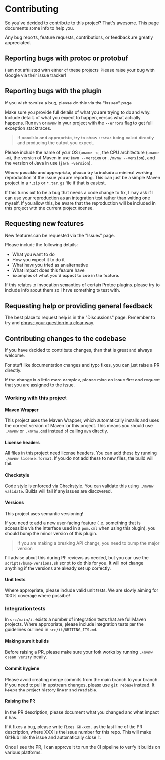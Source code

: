 # Contributing

So you've decided to contribute to this project? That's awesome. This page documents some info
to help you.

Any bug reports, feature requests, contributions, or feedback are greatly appreciated.

## Reporting bugs with protoc or protobuf

I am not affiliated with either of these projects. Please raise your bug with Google via their
issue tracker!

## Reporting bugs with the plugin

If you wish to raise a bug, please do this via the "Issues" page.

Make sure you provide full details of what you are trying to do and why. Include details of
what you expect to happen, versus what actually happens. Run `mvn` or `mvnw` in your project
with the `--errors` flag to get full exception stacktraces.

> If possible and appropriate, try to show `protoc` being called directly and producing the output you
> expect.

Please include the name of your OS (`uname -o`), the CPU architecture (`uname -m`), the version
of Maven in use (`mvn --version` or `./mvnw --version`), and the version of Java in use
(`java -version`).

Where possible and appropriate, please try to include a minimal working reproduction
of the issue you are reporting. This can just be a simple Maven project in a `*.zip` or
`*.tar.gz` file if that is easiest.

If this turns out to be a bug that needs a code change to fix, I may ask if I can use your
reproduction as an integration test rather than writing one myself. If you allow this, be aware that
the reproduction will be included in this project with the current project license.

## Requesting new features

New features can be requested via the "Issues" page.

Please include the following details:

- What you want to do
- How you expect it to do it
- What have you tried as an alternative
- What impact does this feature have
- Examples of what you'd expect to see in the feature.

If this relates to invocation semantics of certain Protoc plugins, please try to include info about
them so I have something to test with.

## Requesting help or providing general feedback

The best place to request help is in the "Discussions" page. Remember to try and [phrase your question
in a clear way](https://www.freecodecamp.org/news/how-to-ask-good-questions-as-a-developer-9f71ff809b63/).

## Contributing changes to the codebase

If you have decided to contribute changes, then that is great and always welcome.

For stuff like documentation changes and typo fixes, you can just raise a PR directly.

If the change is a little more complex, please raise an issue first and request that you are assigned
to the issue.

### Working with this project

#### Maven Wrapper

This project uses the Maven Wrapper, which automatically installs and uses the correct version of Maven
for this project. This means you should use `./mvnw` or `.\mvnw.cmd` instead of calling `mvn` directly.

#### License headers

All files in this project need license headers. You can add these by running
`./mvnw license:format`. If you do not add these to new files, the build will fail.

#### Checkstyle

Code style is enforced via Checkstyle. You can validate this using `./mvnw validate`. Builds will fail
if any issues are discovered.

#### Versions

This project uses semantic versioning!

If you need to add a new user-facing feature (i.e. something that is accessible via the interface used in
a `pom.xml` when using this plugin), you should bump the minor version of this plugin.

> If you are making a breaking API change, you need to bump the major version.

I'll advise about this during PR reviews as needed, but you can use the `scripts/bump-versions.sh` script
to do this for you. It will not change anything if the versions are already set up correctly.

#### Unit tests

Where appropriate, please include valid unit tests. We are slowly aiming for 100% coverage where possible!

### Integration tests

In `src/main/it` exists a number of integration tests that are full Maven projects. Where
appropriate, please include integration tests per the guidelines outlined in `src/it/WRITING_ITS.md`.

#### Making sure it builds

Before raising a PR, please make sure your fork works by running `./mvnw clean verify` locally.

#### Commit hygiene

Please avoid creating merge commits from the main branch to your branch. If you need to pull in upstream
changes, please use `git rebase` instead. It keeps the project history linear and readable.

#### Raising the PR

In the PR description, please document what you changed and what impact it has.

If it fixes a bug, please write `Fixes GH-xxx.` as the last line of the PR description, where XXX is
the issue number for this repo. This will make GitHub link the issue and automatically close it.

Once I see the PR, I can approve it to run the CI pipeline to verify it builds on various platforms.

